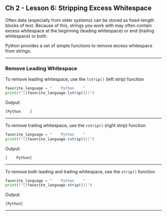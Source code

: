 ## Ch 2 - Lesson 6: Stripping Excess Whitespace

Often data (especially from older systems) can be stored as fixed-length
blocks of text. Because of this, strings you work with may often contain
excess whitespace at the beginning (leading whitespace) or end (trailing 
whitespace) or both.

Python provides a set of simple functions to remove excess whitespace from
strings.

---

### Remove Leading Whitespace

To remove leading whitespace, use the `lstrip()` (left strip) function

```python
favorite_language = "    Python    "
print(f"[{favorite_language.lstrip()}]")
```

Output:

```
[Python    ]
```

---

To remove trailing whitespace, use the `rstrip()` (right strip) function

```python
favorite_language = "    Python    "
print(f"[{favorite_language.rstrip()}]")
```

Output:

```
[    Python]
```

---

To remove both leading and trailing whitespace, use the `strip()` function

```python
favorite_language = "    Python    "
print(f"[{favorite_language.strip()}]")
```

Output:

```
[Python]
```

---
